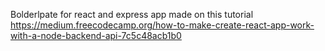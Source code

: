 Bolderlpate for react and express app made on this tutorial
https://medium.freecodecamp.org/how-to-make-create-react-app-work-with-a-node-backend-api-7c5c48acb1b0